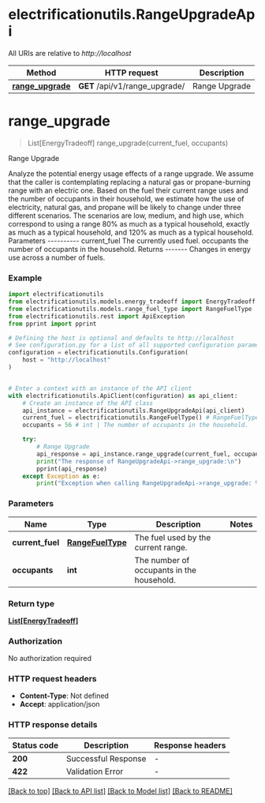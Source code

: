 # electrificationutils.RangeUpgradeApi

All URIs are relative to *http://localhost*

Method | HTTP request | Description
------------- | ------------- | -------------
[**range_upgrade**](RangeUpgradeApi.md#range_upgrade) | **GET** /api/v1/range_upgrade/ | Range Upgrade


# **range_upgrade**
> List[EnergyTradeoff] range_upgrade(current_fuel, occupants)

Range Upgrade

Analyze the potential energy usage effects of a range upgrade.  We assume that the caller is contemplating replacing a natural gas or propane-burning range with an electric one. Based on the fuel their current range uses and the number of occupants in their household, we estimate how the use of electricity, natural gas, and propane will be likely to change under three different scenarios.  The scenarios are low, medium, and high use, which correspond to using a range 80% as much as a typical household, exactly as much as a typical household, and 120% as much as a typical household.  Parameters ---------- current_fuel     The currently used fuel. occupants     the number of occupants in the household.  Returns -------     Changes in energy use across a number of fuels.

### Example


```python
import electrificationutils
from electrificationutils.models.energy_tradeoff import EnergyTradeoff
from electrificationutils.models.range_fuel_type import RangeFuelType
from electrificationutils.rest import ApiException
from pprint import pprint

# Defining the host is optional and defaults to http://localhost
# See configuration.py for a list of all supported configuration parameters.
configuration = electrificationutils.Configuration(
    host = "http://localhost"
)


# Enter a context with an instance of the API client
with electrificationutils.ApiClient(configuration) as api_client:
    # Create an instance of the API class
    api_instance = electrificationutils.RangeUpgradeApi(api_client)
    current_fuel = electrificationutils.RangeFuelType() # RangeFuelType | The fuel used by the current range.
    occupants = 56 # int | The number of occupants in the household.

    try:
        # Range Upgrade
        api_response = api_instance.range_upgrade(current_fuel, occupants)
        print("The response of RangeUpgradeApi->range_upgrade:\n")
        pprint(api_response)
    except Exception as e:
        print("Exception when calling RangeUpgradeApi->range_upgrade: %s\n" % e)
```



### Parameters


Name | Type | Description  | Notes
------------- | ------------- | ------------- | -------------
 **current_fuel** | [**RangeFuelType**](.md)| The fuel used by the current range. | 
 **occupants** | **int**| The number of occupants in the household. | 

### Return type

[**List[EnergyTradeoff]**](EnergyTradeoff.md)

### Authorization

No authorization required

### HTTP request headers

 - **Content-Type**: Not defined
 - **Accept**: application/json

### HTTP response details

| Status code | Description | Response headers |
|-------------|-------------|------------------|
**200** | Successful Response |  -  |
**422** | Validation Error |  -  |

[[Back to top]](#) [[Back to API list]](../README.md#documentation-for-api-endpoints) [[Back to Model list]](../README.md#documentation-for-models) [[Back to README]](../README.md)

